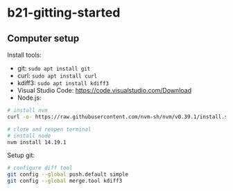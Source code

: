 # b21-gitting-started

## Computer setup

Install tools:
- git: `sudo apt install git`
- curl: `sudo apt install curl`
- kdiff3: `sudo apt install kdiff3`
- Visual Studio Code: https://code.visualstudio.com/Download
- Node.js:

```bash
# install nvm
curl -o- https://raw.githubusercontent.com/nvm-sh/nvm/v0.39.1/install.sh | bash

# close and reopen terminal
# install node
nvm install 14.19.1
```

Setup git:
```bash
# configure diff tool
git config --global push.default simple
git config --global merge.tool kdiff3
```